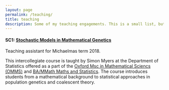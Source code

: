 ```yaml
---
layout: page
permalink: /teaching/
title: teaching
description: Some of my teaching engagements. This is a small list, but growing!
---
```

#### SC1: [Stochastic Models in Mathematical Genetics](http://www.stats.ox.ac.uk/~myers/mathgenteaching.html) 

Teaching assistant for Michaelmas term 2018.

This intercollegiate course is taught by Simon Myers at the Department of Statistics offered as a part of the [Oxford Msc in Mathematical Sciencs (OMMS)](https://www.maths.ox.ac.uk/study-here/postgraduate-study/msc-mathematical-sciences-omms) and [BA/MMath Maths and Statistics](https://www.ox.ac.uk/admissions/undergraduate/courses-listing/mathematics-and-statistics?wssl=1). The course introduces students from a mathematical background to statistical approaches in population genetics and coalescent theory.  

